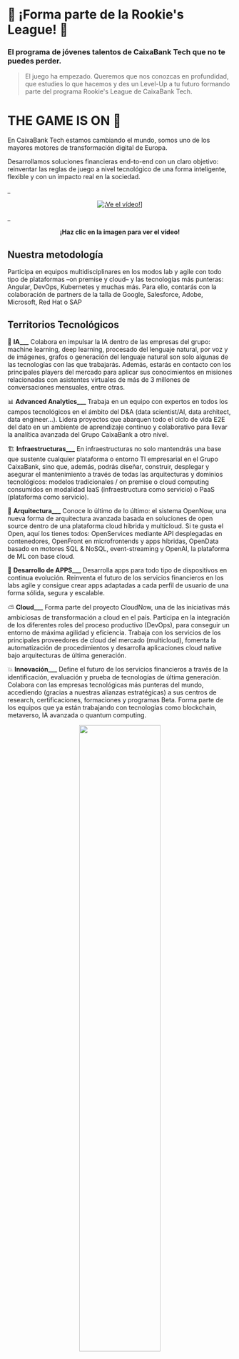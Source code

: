 # 👾 ¡Forma parte de la Rookie's League! 👾
### El programa de jóvenes talentos de CaixaBank Tech que no te puedes perder. 

> El juego ha empezado. Queremos que nos conozcas en profundidad, que estudies lo que hacemos y des un Level-Up a tu futuro formando parte del programa Rookie's League de CaixaBank Tech.


# THE GAME IS ON 🚀
En CaixaBank Tech estamos cambiando el mundo, somos uno de los mayores motores de transformación digital de Europa.

Desarrollamos soluciones financieras end-to-end con un claro objetivo: reinventar las reglas de juego a nivel tecnológico de una forma inteligente, flexible y con un impacto real en la sociedad.

_<p align="center">
[![¡Ve el vídeo!](https://img.youtube.com/vi/DtMSYtebYMw/hqdefault.jpg)](https://youtu.be/DtMSYtebYMw)]

_<p align="center">
__¡Haz clic en la imagen para ver el vídeo!__
</p>

## Nuestra metodología
Participa en equipos multidisciplinares en los modos lab y agile con todo tipo de plataformas –on premise y cloud– y las tecnologías más punteras: Angular, DevOps, Kubernetes y muchas más. Para ello, contarás con la colaboración de partners de la talla de Google, Salesforce, Adobe, Microsoft, Red Hat o SAP

## Territorios Tecnológicos
🧠 **IA___** Colabora en impulsar la IA dentro de las empresas del grupo: machine learning, deep learning, procesado del lenguaje natural, por voz y de imágenes, grafos o generación del lenguaje natural son solo algunas de las tecnologías con las que trabajarás. Además, estarás en contacto con los principales players del mercado para aplicar sus conocimientos en misiones relacionadas con asistentes virtuales de más de 3 millones de conversaciones mensuales, entre otras.

📊 **Advanced Analytics___** Trabaja en un equipo con expertos en todos los campos tecnológicos en el ámbito del D&A (data scientist/AI, data architect, data engineer…). Lidera proyectos que abarquen todo el ciclo de vida E2E del dato en un ambiente de aprendizaje continuo y colaborativo para llevar la analítica avanzada del Grupo CaixaBank a otro nivel.

🏗️ **Infraestructuras___** En infraestructuras no solo mantendrás una base que sustente cualquier plataforma o entorno TI empresarial en el Grupo CaixaBank, sino que, además, podrás diseñar, construir, desplegar y asegurar el mantenimiento a través de todas las arquitecturas y dominios tecnológicos: modelos tradicionales / on premise o cloud computing consumidos en modalidad IaaS (infraestructura como servicio) o PaaS (plataforma como servicio).

🧱 **Arquitectura___** Conoce lo último de lo último: el sistema OpenNow, una nueva forma de arquitectura avanzada basada en soluciones de open source dentro de una plataforma cloud híbrida y multicloud. Si te gusta el Open, aquí los tienes todos: OpenServices mediante API desplegadas en contenedores, OpenFront en microfrontends y apps híbridas, OpenData basado en motores SQL & NoSQL, event-streaming y OpenAI, la plataforma de ML con base cloud.

📲 **Desarrollo de APPS___** Desarrolla apps para todo tipo de dispositivos en continua evolución. Reinventa el futuro de los servicios financieros en los labs agile y consigue crear apps adaptadas a cada perfil de usuario de una forma sólida, segura y escalable.

⛅️ **Cloud___** Forma parte del proyecto CloudNow, una de las iniciativas más ambiciosas de transformación a cloud en el país. Participa en la integración de los diferentes roles del proceso productivo (DevOps), para conseguir un entorno de máxima agilidad y eficiencia. Trabaja con los servicios de los principales proveedores de cloud del mercado (multicloud), fomenta la automatización de procedimientos y desarrolla aplicaciones cloud native bajo arquitecturas de última generación.

💥 **Innovación___** Define el futuro de los servicios financieros a través de la identificación, evaluación y prueba de tecnologías de última generación. Colabora con las empresas tecnológicas más punteras del mundo, accediendo (gracias a nuestras alianzas estratégicas) a sus centros de research, certificaciones, formaciones y programas Beta. Forma parte de los equipos que ya están trabajando con tecnologías como blockchain, metaverso, IA avanzada o quantum computing.

<p align="center">
<img src="https://user-images.githubusercontent.com/128056263/226849755-604b6586-0ce8-425f-aefc-ef9d69792506.png" width="60%">


## Long life to Coding
En el metaverso no hay barreras, tampoco en nuestro ecosistema. Estamos en el front-end de la vanguardia tecnológica financiera. Blockchain, con nosotros te será fácil encontrar tu lugar. No dudamos en experimentar con las tecnologías emergentes y en reinventar nuestra metodología de trabajo cuando es necesario porque en CaixaBank TECH creemos firmemente que en el cambio está la (re)evolución.

<p align="center">
<img src="https://user-images.githubusercontent.com/128056263/226854386-51484cee-63e7-4d77-9050-62d7c3c708f1.png" width="60%">

Además, desde el primer día, trabajarás rodeado de los mejores profesionales y estarás participando en proyectos que marcarán el futuro de la banca. Te espera un ambiente marcado por la innovación y en el que poner a prueba tus límites. Nuestros proyectos abarcan desde desarrollos internos hasta proyectos a nivel internacional.

<p align="center">
<img src="https://user-images.githubusercontent.com/128056263/226841965-66bd5b48-ada6-400a-841a-a6c3223cac9f.png" width="60%">

## ¿Te convencimos?
Únete al team donde podrás crecer y dejar tu huella en el proceso de transformación digital del Grupo CaixaBank.

Disfruta de las ventajas de unirte a la Rookies League

• **A tu manera_** Encuentra el equilibrio que necesitas entre trabajo y vida personal, hasta un 60% de trabajo en remoto.

• **Descansa_** Podrás irte de vacaciones 27 días al año con la flexibilidad para escoger la mejor época del año para ti.

• **Be Tech, be healthy_** Se acabaron las excusas. Aprovéchate de nuestro programa de Wellbeing.

• **Crece_** Nuestro ADN [No Limits 🚀, Tech4u 💻 y One Committed Team 💪] está pensado para que desarrolles todo tu potencial técnico.

• **Trabajar aquí compensa_** Saca más partido a tu nómina con el Programa de Retribución Flexible y aprovéchate de unirte a un grupo bancario.

Ahora ya conoceis más sobre nosotros, lo que hacemos y como trabajamos en Caixabank tech, ¿Quieres unirte a nuestro programa de trainees ROOCKIES LEAGUE y dejar tu huella digital?

Pincha en el siguiente link y hagamos MATCH.

<p align="center">
<img src="[https://i.ibb.co/4sQzgkN/Boto-n-Caixabank-2-Rookies-2024.jpg](https://vacantes.promeritum.es/vacancies/65e1def2f851d55d9b1a3e95)" width="60%">

_<p align="center">
[<img src="https://i.ibb.co/4sQzgkN/Boto-n-Caixabank-2-Rookies-2024.jpg" width="50%">]([https://vacantes.promeritum.es/vacancies/65e1def2f851d55d9b1a3e95])
</p>
